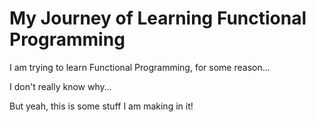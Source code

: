 # My Journey of Learning Functional Programming

I am trying to learn Functional Programming, for some reason...

I don't really know why...

But yeah, this is some stuff I am making in it!
